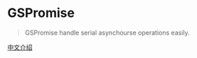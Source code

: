 # GSPromise


> GSPromise handle serial asynchourse operations easily.

[中文介绍](http://www.jianshu.com/p/7677ad404f49)
